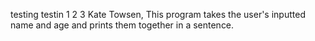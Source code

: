 testing testin 1 2 3
Kate Towsen,
This program takes the user's inputted name and age and prints them together in a sentence.
 
